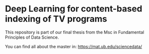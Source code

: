 # Deep Learning for content-based indexing of TV programs

This repository is part of our final thesis from the Msc in Fundamental Principles of Data Science.

You can find all about the master in: https://mat.ub.edu/sciencedata/
